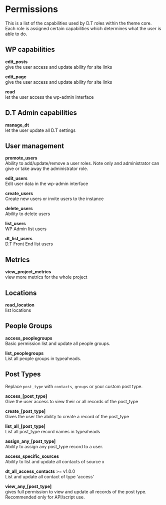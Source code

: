 # Permissions

This is a list of the capabilities used by D.T roles within the theme core.
Each role is assigned certain capabilities which determines what the user is able to do.

## WP capabilities
**edit_posts**  
give the user access and update ability for site links

**edit_page**  
give the user access and update ability for site links

**read**  
let the user access the wp-admin interface

## D.T Admin capabilities
**manage_dt**  
let the user update all D.T settings

## User management
**promote_users**  
Ability to add/update/remove a user roles. Note only and administrator can give or take away the administrator role.

**edit_users**   
Edit user data in the wp-admin interface

**create_users**  
Create new users or invite users to the instance

**delete_users**  
Ability to delete users

**list_users**    
WP Admin list users

**dt_list_users**  
D.T Front End list users

## Metrics
**view_project_metrics**  
view more metrics for the whole project

## Locations
**read_location**  
list locations

## People Groups
**access_peoplegroups**  
Basic permission list and update all people groups.

**list_peoplegroups**  
List all people groups in typeaheads.

## Post Types
Replace `post_type` with `contacts`, `groups` or your custom post type.

**access_[post_type]**   
Give the user access to view their or all records of the post_type

**create_[post_type]**    
Gives the user the ability to create a record of the post_type

**list_all_[post_type]**  
List all post_type record names in typeaheads

**assign_any_[post_type]**  
Ability to assign any post_type record to a user.

**access_specific_sources**    
Ability to list and update all contacts of source x

**dt_all_access_contacts** >= v1.0.0  
List and update all contact of type 'access'

**view_any_[post_type]**  
gives full permission to view and update all records of the post type. Recommended only for API/script use.

